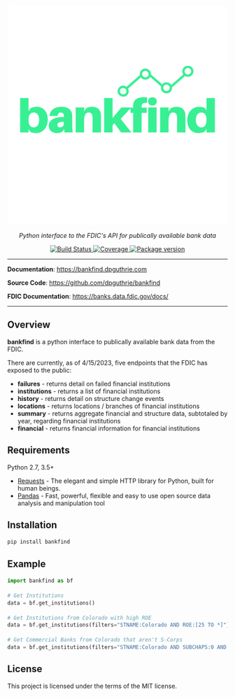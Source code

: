 <p align="center">
    <a href="#"><img src="docs/docs/img/logo.png"></a>
</p>
<p align="center">
    <em>Python interface to the FDIC's API for publically available bank data</em>
</p>
<p align="center">
    <a href="https://travis-ci.com/dpguthrie/bankfind" target="_blank">
        <img src="https://travis-ci.com/dpguthrie/bankfind.svg?branch=master" alt="Build Status">
    </a>
    <a href="https://codecov.io/gh/dpguthrie/bankfind" target="_blank">
        <img src="https://img.shields.io/codecov/c/github/dpguthrie/bankfind" alt="Coverage">
    </a>
    <a href="https://pypi.org/project/bankfind" target="_blank">
        <img src="https://badge.fury.io/py/bankfind.svg" alt="Package version">
    </a>
</p>

---

**Documentation**: <a target="_blank" href="https://bankfind.dpguthrie.com">https://bankfind.dpguthrie.com</a>

**Source Code**: <a target="_blank" href="https://github.com/dpguthrie/bankfind">https://github.com/dpguthrie/bankfind</a>

**FDIC Documentation**: <a target="_blank" href="https://banks.data.fdic.gov/docs/">https://banks.data.fdic.gov/docs/</a>

---

## Overview

**bankfind** is a python interface to publically available bank data from the FDIC.

There are currently, as of 4/15/2023, five endpoints that the FDIC has exposed to the public:

- **failures** - returns detail on failed financial institutions
- **institutions** - returns a list of financial institutions
- **history** - returns detail on structure change events
- **locations** - returns locations / branches of financial institutions
- **summary** - returns aggregate financial and structure data, subtotaled by year, regarding financial institutions
- **financial** - returns financial information for financial institutions

## Requirements

Python 2.7, 3.5+

- [Requests](https://requests.readthedocs.io/en/master/) - The elegant and simple HTTP library for Python, built for human beings.
- [Pandas](https://pandas.pydata.org/) - Fast, powerful, flexible and easy to use open source data analysis and manipulation tool

## Installation

```python
pip install bankfind
```

## Example

```python
import bankfind as bf

# Get Institutions
data = bf.get_institutions()

# Get Institutions from Colorado with high ROE
data = bf.get_institutions(filters="STNAME:Colorado AND ROE:[25 TO *]")

# Get Commercial Banks from Colorado that aren't S-Corps
data = bf.get_institutions(filters="STNAME:Colorado AND SUBCHAPS:0 AND CB:1")
```

## License

This project is licensed under the terms of the MIT license.
